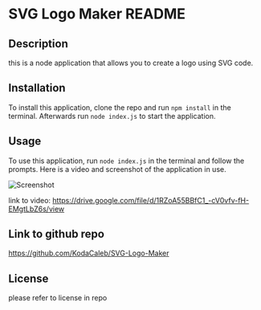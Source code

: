 # SVG Logo Maker README

## Description
this is a node application that allows you to create a logo using SVG code. 

## Installation 
To install this application, clone the repo and run `npm install` in the terminal. Afterwards run `node index.js` to start the application.

## Usage
To use this application, run `node index.js` in the terminal and follow the prompts. Here is a video and screenshot of the application in use.

![Screenshot](./Assets/SVG_Gen_SC.png)

link to video: https://drive.google.com/file/d/1RZoA55BBfC1_-cV0vfv-fH-EMgtLbZ6s/view



## Link to github repo

https://github.com/KodaCaleb/SVG-Logo-Maker



## License
please refer to license in repo